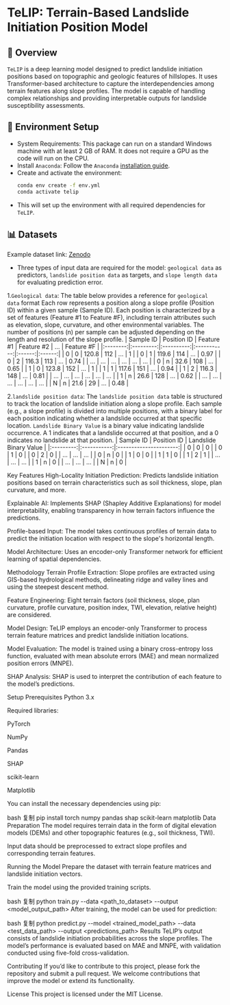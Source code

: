 # TeLIP: Terrain-Based Landslide Initiation Position Model

## 📌 Overview
`TeLIP` is a deep learning model designed to predict landslide initiation positions based on topographic and geologic features of hillslopes. It uses Transformer-based architecture to capture the interdependencies among terrain features along slope profiles. The model is capable of handling complex relationships and providing interpretable outputs for landslide susceptibility assessments.

<!-- The fast assessment of the global minimum adsorption energy (GMAE) between catalyst surfaces and adsorbates is crucial for large-scale catalyst screening. However, multiple adsorption sites and numerous possible adsorption configurations for each surface/adsorbate combination make it prohibitively expensive to calculate the GMAE through density functional theory (DFT). Thus, we designed a novel multi-modal transformer called AdsMT to rapidly predict the GMAE based on surface graphs and adsorbate feature vectors without any binding information. -->
<!-- Three diverse benchmark datasets were constructed for this challenging GMAE prediction task. Our AdsMT framework demonstrates excellent performance by adopting the tailored graph encoder and transfer learning, achieving mean absolute errors of 0.09, 0.14, and 0.39 eV, respectively. Beyond GMAE prediction, AdsMT's cross-attention scores showcase the interpretable potential to identify the most energetically favorable adsorption sites. Additionally, uncertainty quantification was integrated into AdsMT to further enhance its trustworthiness in experimental catalyst discovery. -->


## 🚀 Environment Setup
- System Requirements: This package can run on a standard Windows machine with at least 2 GB of RAM. It does not require a GPU as the code will run on the CPU.
- Install `Anaconda`: Follow the `Anaconda` [installation guide](https://docs.anaconda.com/anaconda/install/).
- Create and activate the environment:
   ```bash
   conda env create -f env.yml
   conda activate telip
   ```
- This will set up the environment with all required dependencies for `TeLIP`.

## 📊 Datasets
Example dataset link: [Zenodo](https://xxx)
- Three types of input data are required for the model: `geological data` as predictors, `landslide position data` as targets, and `slope length data` for evaluating prediction error.

1.`Geological data`: The table below provides a reference for `geological data` format Each row represents a position along a slope profile (Position ID) within a given sample (Sample ID). Each position is characterized by a set of features (Feature #1 to Feature #F), including terrain attributes such as elevation, slope, curvature, and other environmental variables. The number of positions (n) per sample can be adjusted depending on the length and resolution of the slope profile.
| Sample ID | Position ID | Feature #1 | Feature #2 | ... | Feature #F |
|:--------:|:---------:|:----------:|:-----------:|:------:|:------:|
| 0 | 0 | 120.8 | 112 | ... | 1 |
| 0 | 1 | 119.6 | 114 | ... | 0.97 |
| 0 | 2 | 116.3 | 113 | ... | 0.74 |
| ... | ... | ... | ... | ... | ... |
| 0 | n | 32.6 | 108 | ... | 0.65 |
| 1 | 0 | 123.8 | 152 | ... | 1 |
| 1 | 1 | 117.6 | 151 | ... | 0.94 |
| 1 | 2 | 116.3 | 148 | ... | 0.81 |
| ... | ... | ... | ... | ... | ... |
| 1 | n | 26.6 | 128 | ... | 0.62 |
| ... | ... | ... | ... | ... | ... |
| N | n | 21.6 | 29 | ... | 0.48 |

2.`landslide position data`: The `landslide position data` table is structured to track the location of landslide initiation along a slope profile. Each sample (e.g., a slope profile) is divided into multiple positions, with a binary label for each position indicating whether a landslide occurred at that specific location. `Landslide Binary Value` is a binary value indicating landslide occurrence. A 1 indicates that a landslide occurred at that position, and a 0 indicates no landslide at that position.
   | Sample ID | Position ID | Landslide Binary Value |
   |:---------:|:-----------:|:----------------------:|
   | 0 |      0      |            0           |
   | 0 |      1      |            0           |
   | 0 |      2      |            0           |
   | ... |     ...     |           ...          |
   | 0 |      n      |            0           |
   | 1 |      0      |            0           |
   | 1 |      1      |            0           |
   | 1 |      2      |            1           |
   | ... |     ...     |           ...          |
   | 1 |      n      |            0           |
   | ... |     ...     |           ...          |
   | N |      n      |            0           |

Key Features
High-Locality Initiation Prediction: Predicts landslide initiation positions based on terrain characteristics such as soil thickness, slope, plan curvature, and more.

Explainable AI: Implements SHAP (Shapley Additive Explanations) for model interpretability, enabling transparency in how terrain factors influence the predictions.

Profile-based Input: The model takes continuous profiles of terrain data to predict the initiation location with respect to the slope's horizontal length.

Model Architecture: Uses an encoder-only Transformer network for efficient learning of spatial dependencies.

Methodology
Terrain Profile Extraction: Slope profiles are extracted using GIS-based hydrological methods, delineating ridge and valley lines and using the steepest descent method.

Feature Engineering: Eight terrain factors (soil thickness, slope, plan curvature, profile curvature, position index, TWI, elevation, relative height) are considered.

Model Design: TeLIP employs an encoder-only Transformer to process terrain feature matrices and predict landslide initiation locations.

Model Evaluation: The model is trained using a binary cross-entropy loss function, evaluated with mean absolute errors (MAE) and mean normalized position errors (MNPE).

SHAP Analysis: SHAP is used to interpret the contribution of each feature to the model’s predictions.

Setup
Prerequisites
Python 3.x

Required libraries:

PyTorch

NumPy

Pandas

SHAP

scikit-learn

Matplotlib

You can install the necessary dependencies using pip:

bash
复制
pip install torch numpy pandas shap scikit-learn matplotlib
Data Preparation
The model requires terrain data in the form of digital elevation models (DEMs) and other topographic features (e.g., soil thickness, TWI).

Input data should be preprocessed to extract slope profiles and corresponding terrain features.

Running the Model
Prepare the dataset with terrain feature matrices and landslide initiation vectors.

Train the model using the provided training scripts.

bash
复制
python train.py --data <path_to_dataset> --output <model_output_path>
After training, the model can be used for prediction:

bash
复制
python predict.py --model <trained_model_path> --data <test_data_path> --output <predictions_path>
Results
TeLIP’s output consists of landslide initiation probabilities across the slope profiles. The model’s performance is evaluated based on MAE and MNPE, with validation conducted using five-fold cross-validation.

Contributing
If you’d like to contribute to this project, please fork the repository and submit a pull request. We welcome contributions that improve the model or extend its functionality.

License
This project is licensed under the MIT License.
